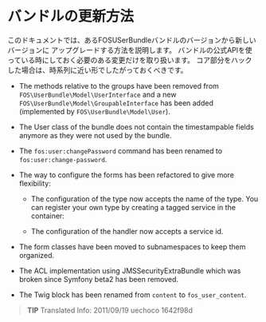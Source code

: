 バンドルの更新方法
===========================

このドキュメントでは、あるFOSUSerBundleバンドルのバージョンから新しいバージョンに
アップグレードする方法を説明します。
バンドルの公式APIを使っている時にしておく必要のある変更だけを取り扱います。
コア部分をハックした場合は、時系列に近い形でしたがっておくべきです。

* The methods relative to the groups have been removed from `FOS\UserBundle\Model\UserInterface`
  and a new `FOS\UserBundle\Model\GroupableInterface` has been added (implemented
  by `FOS\UserBundle\Model\User`).

* The User class of the bundle does not contain the timestampable fields anymore
  as they were not used by the bundle.

* The `fos:user:changePassword` command has been renamed to `fos:user:change-password`.

* The way to configure the forms has been refactored to give more flexibility:

    * The configuration of the type now accepts the name of the type. You can
      register your own type by creating a tagged service in the container:

        <tag name="form.type" alias="acme_custom_type" />

    * The configuration of the handler now accepts a service id.

* The form classes have been moved to subnamespaces to keep them organized.

* The ACL implementation using JMSSecurityExtraBundle which was broken
  since Symfony beta2 has been removed.

* The Twig block has been renamed from `content` to `fos_user_content`.

> **TIP** Translated Info: 2011/09/19 uechoco 1642f98d
